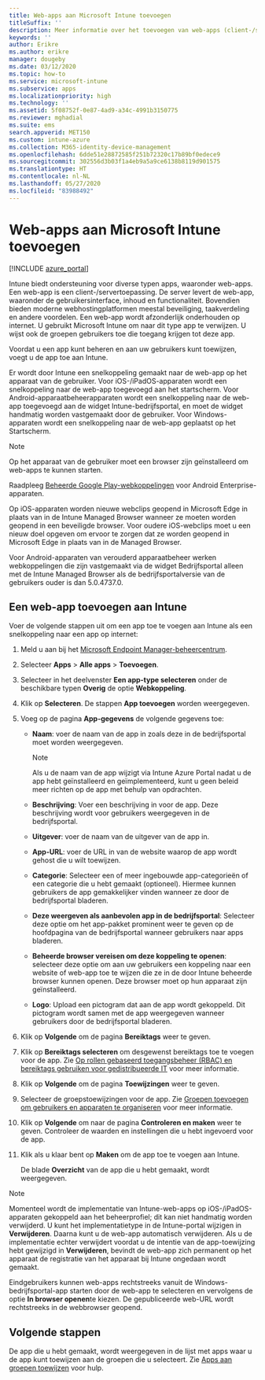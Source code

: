 ```yaml
---
title: Web-apps aan Microsoft Intune toevoegen
titleSuffix: ''
description: Meer informatie over het toevoegen van web-apps (client-/servertoepassingen) aan Microsoft Intune.
keywords: ''
author: Erikre
ms.author: erikre
manager: dougeby
ms.date: 03/12/2020
ms.topic: how-to
ms.service: microsoft-intune
ms.subservice: apps
ms.localizationpriority: high
ms.technology: ''
ms.assetid: 5f08752f-0e87-4ad9-a34c-4991b3150775
ms.reviewer: mghadial
ms.suite: ems
search.appverid: MET150
ms.custom: intune-azure
ms.collection: M365-identity-device-management
ms.openlocfilehash: 6dde51e28872585f251b72320c17b89bf0edece9
ms.sourcegitcommit: 302556d3b03f1a4eb9a5a9ce6138b8119d901575
ms.translationtype: HT
ms.contentlocale: nl-NL
ms.lasthandoff: 05/27/2020
ms.locfileid: "83988492"
---
```

# <a name="add-web-apps-to-microsoft-intune"></a>Web-apps aan Microsoft Intune toevoegen

[!INCLUDE [azure_portal](../includes/azure_portal.md)]

Intune biedt ondersteuning voor diverse typen apps, waaronder web-apps. Een web-app is een client-/servertoepassing. De server levert de web-app, waaronder de gebruikersinterface, inhoud en functionaliteit. Bovendien bieden moderne webhostingplatformen meestal beveiliging, taakverdeling en andere voordelen. Een web-app wordt afzonderlijk onderhouden op internet. U gebruikt Microsoft Intune om naar dit type app te verwijzen. U wijst ook de groepen gebruikers toe die toegang krijgen tot deze app. 

Voordat u een app kunt beheren en aan uw gebruikers kunt toewijzen, voegt u de app toe aan Intune. 

Er wordt door Intune een snelkoppeling gemaakt naar de web-app op het apparaat van de gebruiker. Voor iOS-/iPadOS-apparaten wordt een snelkoppeling naar de web-app toegevoegd aan het startscherm. Voor Android-apparaatbeheerapparaten wordt een snelkoppeling naar de web-app toegevoegd aan de widget Intune-bedrijfsportal, en moet de widget handmatig worden vastgemaakt door de gebruiker. Voor Windows-apparaten wordt een snelkoppeling naar de web-app geplaatst op het Startscherm.

> [!Note]
> Op het apparaat van de gebruiker moet een browser zijn geïnstalleerd om web-apps te kunnen starten. 
> 
> Raadpleeg [Beheerde Google Play-webkoppelingen](apps-add-android-for-work.md#managed-google-play-web-links) voor Android Enterprise-apparaten.
> 
> Op iOS-apparaten worden nieuwe webclips geopend in Microsoft Edge in plaats van in de Intune Managed Browser wanneer ze moeten worden geopend in een beveiligde browser. Voor oudere iOS-webclips moet u een nieuw doel opgeven om ervoor te zorgen dat ze worden geopend in Microsoft Edge in plaats van in de Managed Browser.
>
> Voor Android-apparaten van verouderd apparaatbeheer werken webkoppelingen die zijn vastgemaakt via de widget Bedrijfsportal alleen met de Intune Managed Browser als de bedrijfsportalversie van de gebruikers ouder is dan 5.0.4737.0. 

## <a name="add-a-web-app-to-intune"></a>Een web-app toevoegen aan Intune
Voer de volgende stappen uit om een app toe te voegen aan Intune als een snelkoppeling naar een app op internet:

1. Meld u aan bij het [Microsoft Endpoint Manager-beheercentrum](https://go.microsoft.com/fwlink/?linkid=2109431).
2. Selecteer **Apps** > **Alle apps** > **Toevoegen**.
3. Selecteer in het deelvenster **Een app-type selecteren** onder de beschikbare typen **Overig** de optie **Webkoppeling**.
4. Klik op **Selecteren**. De stappen **App toevoegen** worden weergegeven.
5. Voeg op de pagina **App-gegevens** de volgende gegevens toe:
    - **Naam**:  voer de naam van de app in zoals deze in de bedrijfsportal moet worden weergegeven. 

        > [!NOTE]
        > Als u de naam van de app wijzigt via Intune Azure Portal nadat u de app hebt geïnstalleerd en geïmplementeerd, kunt u geen beleid meer richten op de app met behulp van opdrachten.

    - **Beschrijving**: Voer een beschrijving in voor de app. Deze beschrijving wordt voor gebruikers weergegeven in de bedrijfsportal.
    - **Uitgever**: voer de naam van de uitgever van de app in.
    - **App-URL**: voer de URL in van de website waarop de app wordt gehost die u wilt toewijzen.
    - **Categorie**: Selecteer een of meer ingebouwde app-categorieën of een categorie die u hebt gemaakt (optioneel). Hiermee kunnen gebruikers de app gemakkelijker vinden wanneer ze door de bedrijfsportal bladeren.
    - **Deze weergeven als aanbevolen app in de bedrijfsportal**: Selecteer deze optie om het app-pakket prominent weer te geven op de hoofdpagina van de bedrijfsportal wanneer gebruikers naar apps bladeren.
    - **Beheerde browser vereisen om deze koppeling te openen**: selecteer deze optie om aan uw gebruikers een koppeling naar een website of web-app toe te wijzen die ze in de door Intune beheerde browser kunnen openen. Deze browser moet op hun apparaat zijn geïnstalleerd.
    - **Logo**: Upload een pictogram dat aan de app wordt gekoppeld. Dit pictogram wordt samen met de app weergegeven wanneer gebruikers door de bedrijfsportal bladeren.
6. Klik op **Volgende** om de pagina **Bereiktags** weer te geven.
7. Klik op **Bereiktags selecteren** om desgewenst bereiktags toe te voegen voor de app. Zie [Op rollen gebaseerd toegangsbeheer (RBAC) en bereiktags gebruiken voor gedistribueerde IT](../fundamentals/scope-tags.md) voor meer informatie.
8. Klik op **Volgende** om de pagina **Toewijzingen** weer te geven.
9. Selecteer de groepstoewijzingen voor de app. Zie [Groepen toevoegen om gebruikers en apparaten te organiseren](../fundamentals/groups-add.md) voor meer informatie. 
10. Klik op **Volgende** om naar de pagina **Controleren en maken** weer te geven. Controleer de waarden en instellingen die u hebt ingevoerd voor de app.
11. Klik als u klaar bent op **Maken** om de app toe te voegen aan Intune.

    De blade **Overzicht** van de app die u hebt gemaakt, wordt weergegeven.

> [!Note]
> Momenteel wordt de implementatie van Intune-web-apps op iOS-/iPadOS-apparaten gekoppeld aan het beheerprofiel; dit kan niet handmatig worden verwijderd. U kunt het implementatietype in de Intune-portal wijzigen in **Verwijderen**. Daarna kunt u de web-app automatisch verwijderen. Als u de implementatie echter verwijdert voordat u de intentie van de app-toewijzing hebt gewijzigd in **Verwijderen**, bevindt de web-app zich permanent op het apparaat de registratie van het apparaat bij Intune ongedaan wordt gemaakt.

Eindgebruikers kunnen web-apps rechtstreeks vanuit de Windows-bedrijfsportal-app starten door de web-app te selecteren en vervolgens de optie **In browser openen**te kiezen. De gepubliceerde web-URL wordt rechtstreeks in de webbrowser geopend. 

## <a name="next-steps"></a>Volgende stappen

De app die u hebt gemaakt, wordt weergegeven in de lijst met apps waar u de app kunt toewijzen aan de groepen die u selecteert. Zie [Apps aan groepen toewijzen](apps-deploy.md) voor hulp. 
